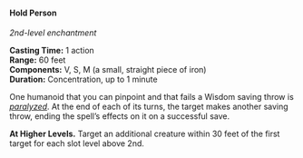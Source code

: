 #### Hold Person
<!-- markdownlint-disable link-image-reference-definitions -->
[_metadata_:spell_name]:- "Hold Person"
[_metadata_:spell_level]:- "2"
[_metadata_:spell_school]:- "enchantment"
[_metadata_:ritual]:- "false"
[_metadata_:casting_time_amount]:- "1"
[_metadata_:casting_time_unit]:- "action"
[_metadata_:range]:- "60 feet"
[_metadata_:target]:- "one humanoid"
[_metadata_:components_verbal]:- "true"
[_metadata_:components_somatic]:- "true"
[_metadata_:components_material]:- "true"
[_metadata_:components_material_description]:- "a small, straight piece of iron"
[_metadata_:duration]:- "1 minute"
[_metadata_:concentration]:- "true"
[_metadata_:saving_throw]:- "Wisdom"
[_metadata_:saving_throw_success]:- "avoids_effect, ends_effect"
[_metadata_:compared_to_wotc_srd_5.1]:- "mechanics_same_wording_different"
[_metadata_:compared_to_a5e_srd]:- "mechanics_same_wording_different"
<!-- markdownlint-disable-next-line no-emphasis-as-heading -->
_2nd-level enchantment_

**Casting Time:** 1 action \
**Range:** 60 feet \
**Components:** V, S, M (a small, straight piece of iron) \
**Duration:** Concentration, up to 1 minute

One humanoid that you can pinpoint and that fails a Wisdom saving throw is _[<span class="condition">paralyzed</span>](#Conditions_paralyzed)_.
At the end of each of its turns, the target makes another saving throw, ending the spell’s effects on it on a successful save.

**At Higher Levels.**
Target an additional creature within 30 feet of the first target for each slot level above 2nd.
